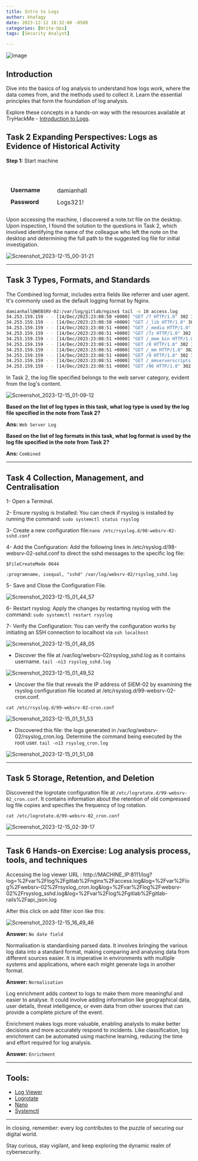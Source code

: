 ```yaml
---
title: Intro to Logs
author: khafagy
date: 2023-12-12 18:32:00 -0500
categories: [Write-Ups]
tags: [Security Analyst]

---
```

![image](https://github.com/5afagy/5afagy.github.io/assets/115117722/1a06c0fc-240d-4822-8abd-ccd49d1de42d)

## Introduction

Dive into the basics of log analysis to understand how logs work, where the data comes from, and the methods used to collect it. Learn the essential principles that form the foundation of log analysis.

Explore these concepts in a hands-on way with the resources available at TryHackMe - [Introduction to Logs](https://tryhackme.com/room/introtologs#).

## Task 2 Expanding Perspectives: Logs as Evidence of Historical Activity 

**Step 1:** Start machine 

 <span style="text-align: left; padding-left: 20px; font-size: 20px; width: 100%;">
            <table style="width: 100%; border-spacing: 4px; border-collapse: separate;">
                <tbody>
                    <tr>
                        <td style="width: 110px;"><b>Username</b></td>
                        <td style="background-color: white; border-radius: 5px; padding: 4px; --darkreader-inline-bgcolor: #181a1b;">damianhall</td>
                    </tr>
                    <tr>
                        <td><b>Password</b></td>
                        <td style="background-color: white; border-radius: 5px; padding: 4px; --darkreader-inline-bgcolor: #181a1b;">Logs321!</td>
                    </tr>
                    <tr>
                    </tr>
                </tbody>
            </table>
 </span>
 
Upon accessing the machine, I discovered a note.txt file on the desktop. Upon inspection, I found the solution to the questions in Task 2, which involved identifying the name of the colleague who left the note on the desktop and determining the full path to the suggested log file for initial investigation.

![Screenshot_2023-12-15_00-31-21](https://github.com/5afagy/5afagy.github.io/assets/115117722/172847a4-631c-456f-afbb-2bd7e4955c8e)


---
## Task 3 Types, Formats, and Standards 

The Combined log format, includes extra fields like referrer and user agent. It's commonly used as the default logging format by Nginx.

```bash
damianhall@WEBSRV-02:/var/log/gitlab/nginx$ tail -n 10 access.log
34.253.159.159 - - [14/Dec/2023:23:08:50 +0000] "GET /7 HTTP/1.0" 302 102 "" "Mozilla/4.0 (compatible; MSIE 6.0; Windows NT 5.1)" -
34.253.159.159 - - [14/Dec/2023:23:08:50 +0000] "GET /_lib HTTP/1.0" 302 102 "" "Mozilla/4.0 (compatible; MSIE 6.0; Windows NT 5.1)" -
34.253.159.159 - - [14/Dec/2023:23:08:51 +0000] "GET /_media HTTP/1.0" 302 102 "" "Mozilla/4.0 (compatible; MSIE 6.0; Windows NT 5.1)" -
34.253.159.159 - - [14/Dec/2023:23:08:51 +0000] "GET /7z HTTP/1.0" 302 102 "" "Mozilla/4.0 (compatible; MSIE 6.0; Windows NT 5.1)" -
34.253.159.159 - - [14/Dec/2023:23:08:51 +0000] "GET /_mem_bin HTTP/1.0" 302 102 "" "Mozilla/4.0 (compatible; MSIE 6.0; Windows NT 5.1)" -
34.253.159.159 - - [14/Dec/2023:23:08:51 +0000] "GET /8 HTTP/1.0" 302 102 "" "Mozilla/4.0 (compatible; MSIE 6.0; Windows NT 5.1)" -
34.253.159.159 - - [14/Dec/2023:23:08:51 +0000] "GET /_mm HTTP/1.0" 302 102 "" "Mozilla/4.0 (compatible; MSIE 6.0; Windows NT 5.1)" -
34.253.159.159 - - [14/Dec/2023:23:08:51 +0000] "GET /9 HTTP/1.0" 302 102 "" "Mozilla/4.0 (compatible; MSIE 6.0; Windows NT 5.1)" -
34.253.159.159 - - [14/Dec/2023:23:08:51 +0000] "GET /_mmserverscripts HTTP/1.0" 302 102 "" "Mozilla/4.0 (compatible; MSIE 6.0; Windows NT 5.1)" -
34.253.159.159 - - [14/Dec/2023:23:08:51 +0000] "GET /96 HTTP/1.0" 302 102 "" "Mozilla/4.0 (compatible; MSIE 6.0; Windows NT 5.1)" -
```
In Task 2, the log file specified belongs to the web server category, evident from the log's content.

![Screenshot_2023-12-15_01-09-12](https://github.com/5afagy/5afagy.github.io/assets/115117722/7e78c58b-0de2-46e6-99a7-20acb311c628)


**Based on the list of log types in this task, what log type is used by the log file specified in the note from Task 2?** <br>

**Ans:** `Web Server Log` 

**Based on the list of log formats in this task, what log format is used by the log file specified in the note from Task 2?** <br>

**Ans:** `Combined`

---
## Task 4 Collection, Management, and Centralisation

1- Open a Terminal. <br>

2- Ensure rsyslog is Installed: You can check if rsyslog is installed by running the command: `sudo systemctl status rsyslog` <br>

3-  Create a new configuration file:`nano /etc/rsyslog.d/98-websrv-02-sshd.conf`<br>

4- Add the Configuration: Add the following lines in /etc/rsyslog.d/98-websrv-02-sshd.conf to direct the sshd messages to the specific log file: 
```
$FileCreateMode 0644 

:programname, isequal, "sshd" /var/log/websrv-02/rsyslog_sshd.log
```
5- Save and Close the Configuration File. <br>


![Screenshot_2023-12-15_01_44_57](https://github.com/5afagy/5afagy.github.io/assets/115117722/87387bd7-d395-40de-9a92-c74bf3d13a8a)

6- Restart rsyslog: Apply the changes by restarting rsyslog with the command: `sudo systemctl restart rsyslog` <br> 

7- Verify the Configuration: You can verify the configuration works by initiating an SSH connection to localhost via `ssh localhost` <br>

![Screenshot_2023-12-15_01_48_05](https://github.com/5afagy/5afagy.github.io/assets/115117722/5ae41304-2861-4dc7-abbf-f5b9edc477e2)

- Discover the file at /var/log/websrv-02/rsyslog_sshd.log as it contains username.
  `tail -n13 rsyslog_sshd.log`
  
![Screenshot_2023-12-15_01_49_52](https://github.com/5afagy/5afagy.github.io/assets/115117722/9fb97718-998c-443e-84e8-998f0afc0f24)

- Uncover the file that reveals the IP address of SIEM-02 by examining the rsyslog configuration file located at /etc/rsyslog.d/99-websrv-02-cron.conf. <br>

`cat /etc/rsyslog.d/99-websrv-02-cron.conf`

![Screenshot_2023-12-15_01_51_53](https://github.com/5afagy/5afagy.github.io/assets/115117722/a07b0671-5010-4af6-b293-0bc5e581fd81)

- Discovered this file: the logs generated in /var/log/websrv-02/rsyslog_cron.log. Determine the command being executed by the root user.
  `tail -n13 rsyslog_cron.log`
  
![Screenshot_2023-12-15_01_51_08](https://github.com/5afagy/5afagy.github.io/assets/115117722/b43cede7-2cc5-456b-ab91-519a88874473)


---
## Task 5 Storage, Retention, and Deletion 

Discovered the logrotate configuration file at `/etc/logrotate.d/99-websrv-02_cron.conf`. It contains information about the retention of old compressed log file copies and specifies the frequency of log rotation.

`cat /etc/logrotate.d/99-websrv-02_cron.conf`

![Screenshot_2023-12-15_02-39-17](https://github.com/5afagy/5afagy.github.io/assets/115117722/0cfcfe75-a8f9-4dd5-b116-23db8fab9cc8)


---
## Task 6 Hands-on Exercise: Log analysis process, tools, and techniques 
Accessing the log viewer URL : http://MACHINE_IP:8111/log?log=%2Fvar%2Flog%2Fgitlab%2Fnginx%2Faccess.log&log=%2Fvar%2Flog%2Fwebsrv-02%2Frsyslog_cron.log&log=%2Fvar%2Flog%2Fwebsrv-02%2Frsyslog_sshd.log&log=%2Fvar%2Flog%2Fgitlab%2Fgitlab-rails%2Fapi_json.log


After this click on add filter icon like this: 

![Screenshot_2023-12-15_16_49_46](https://github.com/5afagy/5afagy.github.io/assets/115117722/cbd5eaa7-8eeb-44da-87f8-1b431b5727b4)

**Answer:** `No date field`<br>


Normalisation is standardising parsed data. It involves bringing the various log data into a standard format, making comparing and analysing data from different sources easier. It is imperative in environments with multiple systems and applications, where each might generate logs in another format. 


**Answer:** `Normalisation` <br>

Log enrichment adds context to logs to make them more meaningful and easier to analyse. It could involve adding information like geographical data, user details, threat intelligence, or even data from other sources that can provide a complete picture of the event.

Enrichment makes logs more valuable, enabling analysts to make better decisions and more accurately respond to incidents. Like classification, log enrichment can be automated using machine learning, reducing the time and effort required for log analysis. 


**Answer:** `Enrichment` <br>

---
## Tools:
- [Log Viewer](https://github.com/sevdokimov/log-viewer)
- [Logrotate](https://github.com/logrotate/logrotate)
- [Nano](https://www.nano-editor.org/dist/v2.1/nano.html)
- [Systemctl](https://www.redhat.com/sysadmin/linux-systemctl-manage-services)
---

In closing, remember: every log contributes to the puzzle of securing our digital world.<br>

Stay curious, stay vigilant, and keep exploring the dynamic realm of cybersecurity.
